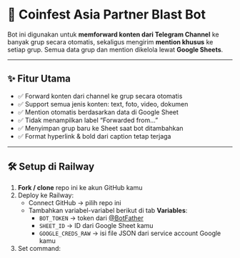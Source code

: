 # 🚀 Coinfest Asia Partner Blast Bot

Bot ini digunakan untuk **memforward konten dari Telegram Channel** ke banyak grup secara otomatis, sekaligus mengirim **mention khusus** ke setiap grup. Semua data grup dan mention dikelola lewat **Google Sheets**.

---

## ✨ Fitur Utama

- ✅ Forward konten dari channel ke grup secara otomatis
- ✅ Support semua jenis konten: text, foto, video, dokumen
- ✅ Mention otomatis berdasarkan data di Google Sheet
- ✅ Tidak menampilkan label “Forwarded from...”
- ✅ Menyimpan grup baru ke Sheet saat bot ditambahkan
- ✅ Format hyperlink & bold dari caption tetap terjaga

---

## 🛠️ Setup di Railway

1. **Fork / clone** repo ini ke akun GitHub kamu
2. Deploy ke Railway:
   - Connect GitHub → pilih repo ini
   - Tambahkan variabel-variabel berikut di tab **Variables**:
     - `BOT_TOKEN` → token dari [@BotFather](https://t.me/botfather)
     - `SHEET_ID` → ID dari Google Sheet kamu
     - `GOOGLE_CREDS_RAW` → isi file JSON dari service account Google kamu
3. Set command:  
